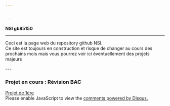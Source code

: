 ```yaml
---


---
```


<p><strong>NSI gb85150</strong></p>
<hr>
<p>Ceci est la page web du repository github NSI.<br>
Ce site est toujours en construction et risque de changer au cours des prochains mois mais vous pourrez voir ici éventuellement des projets majeurs</p>
---
  <h3>Projet en cours : Révision BAC</h3>
<div id="project_overview">
  <a href="https://gb85150.fr">Projet de 1ère</a>
</div>
<div id="disqus_thread"></div>
<script>

/**
*  RECOMMENDED CONFIGURATION VARIABLES: EDIT AND UNCOMMENT THE SECTION BELOW TO INSERT DYNAMIC VALUES FROM YOUR PLATFORM OR CMS.
*  LEARN WHY DEFINING THESE VARIABLES IS IMPORTANT: https://disqus.com/admin/universalcode/#configuration-variables*/
/*
var disqus_config = function () {
this.page.url = PAGE_URL;  // Replace PAGE_URL with your page's canonical URL variable
this.page.identifier = PAGE_IDENTIFIER; // Replace PAGE_IDENTIFIER with your page's unique identifier variable
};
*/
(function() { // DON'T EDIT BELOW THIS LINE
var d = document, s = d.createElement('script');
s.src = 'https://gb85150.disqus.com/embed.js';
s.setAttribute('data-timestamp', +new Date());
(d.head || d.body).appendChild(s);
})();
</script>
<noscript>Please enable JavaScript to view the <a href="https://disqus.com/?ref_noscript">comments powered by Disqus.</a></noscript>
